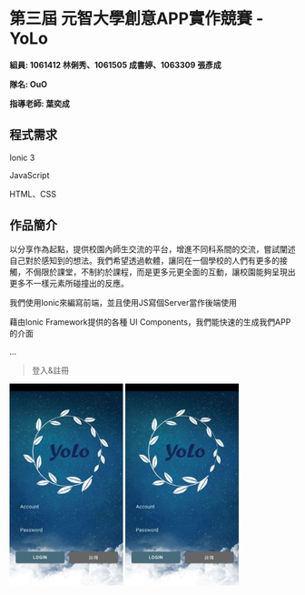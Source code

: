 # 第三屆 元智大學創意APP實作競賽 - YoLo

**組員: 1061412 林俐秀、1061505 成書婷、1063309 張彥成**

**隊名: OuO**   

**指導老師: 葉奕成**

## 程式需求

Ionic 3

JavaScript

HTML、CSS

## 作品簡介

以分享作為起點，提供校園內師生交流的平台，增進不同科系間的交流，嘗試闡述自己對於感知到的想法。我們希望透過軟體，讓同在一個學校的人們有更多的接觸，不侷限於課堂，不制約於課程，而是更多元更全面的互動，讓校園能夠呈現出更多不一樣元素所碰撞出的反應。


我們使用Ionic來編寫前端，並且使用JS寫個Server當作後端使用

藉由Ionic Framework提供的各種 UI Components，我們能快速的生成我們APP的介面

...

> 登入&註冊

<img src="img/photo_2020-06-10_21-22-23.jpg" width="200px"> <img src="img/photo_2020-06-10_21-22-23.jpg" width="200px">


